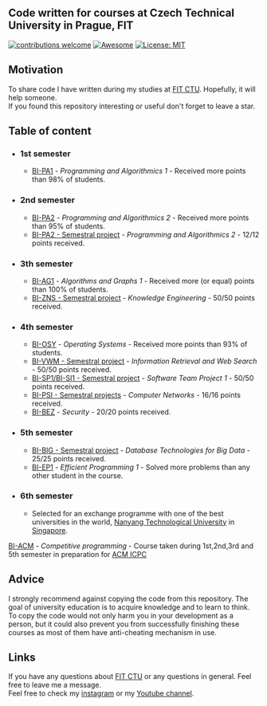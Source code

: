 ## Code written for courses at Czech Technical University in Prague, FIT <br/>
[![contributions welcome](https://img.shields.io/badge/contributions-welcome-brightgreen.svg?style=flat)](https://github.com/dwyl/esta/issues)
[![Awesome](https://awesome.re/badge-flat.svg)](https://awesome.re)
[![License: MIT](https://img.shields.io/badge/License-MIT-green.svg)](https://opensource.org/licenses/MIT)

## Motivation
To share code I have written during my studies at [FIT CTU](https://en.wikipedia.org/wiki/Faculty_of_Information_Technology,_Czech_Technical_University_in_Prague). Hopefully, it will help someone.<br>If you found this repository interesting or useful don't forget to leave a star.

## Table of content
* ### 1st semester
  * [BI-PA1](/PA1) - _Programming and Algorithmics 1_ - Received more points than 98% of students.
  
* ### 2nd semester
  * [BI-PA2](/PA2) - _Programming and Algorithmics 2_ - Received more points than 95% of students.
  * [BI-PA2 - Semestral project](/PA2%20-%20Recipe%20Manager) - _Programming and Algorithmics 2_ - 12/12 points received. 
  
* ### 3th semester
  * [BI-AG1](/AG1) - _Algorithms and Graphs 1_ - Received more (or equal) points than 100% of students.
  * [BI-ZNS - Semestral project](/ZNS) - _Knowledge Engineering_ - 50/50 points received.
  
* ### 4th semester
  * [BI-OSY](/OSY) - _Operating Systems_ - Received more points than 93% of students.
  * [BI-VWM - Semestral project](/VWM%20-%20FlightsTree) - _Information Retrieval and Web Search_ - 50/50 points received.
  * [BI-SP1/BI-SI1 - Semestral project](/SI1%20-%20Rogue%20Game) - _Software Team Project 1_ - 50/50 points received.
  * [BI-PSI - Semestral projects](/PSI) - _Computer Networks_ - 16/16 points received.
  * [BI-BEZ](/BEZ) - _Security_ - 20/20 points received.

* ### 5th semester
  * [BI-BIG - Semestral project](/BIG) - _Database Technologies for Big Data_ - 25/25 points received.
  * [BI-EP1](/EP1) - _Efficient Programming 1_ - Solved more problems than any other student in the course.

* ### 6th semester
  * Selected for an exchange programme with one of the best universities in the world, [Nanyang Technological University](https://en.wikipedia.org/wiki/Nanyang_Technological_University) in [Singapore](https://en.wikipedia.org/wiki/Singapore).

[BI-ACM](/ACM) - _Competitive programming_ - Course taken during 1st,2nd,3rd and 5th semester in preparation for [ACM ICPC](https://en.wikipedia.org/wiki/ACM_International_Collegiate_Programming_Contest) 
  
  
  
## Advice
I strongly recommend against copying the code from this repository. The goal of university education is to acquire knowledge and to learn to think. To copy the code would not only harm you in your development as a person, but it could also prevent you from successfully finishing these courses as most of them have anti-cheating mechanism in use.

## Links
If you have any questions about [FIT CTU](https://fit.cvut.cz/en) or any questions in general. Feel free to leave me a message.<br>
Feel free to check my [instagram](https://www.instagram.com/travelstrawberry) or my [Youtube channel](https://www.youtube.com/channel/UCMJOPO1K9pshhtATQG3JeDQ).
